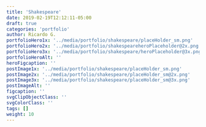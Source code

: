 ```yaml
---
title: 'Shakespeare'
date: 2019-02-19T12:12:11-05:00
draft: true
categories: 'portfolio'
author: Ricardo G.
portfolioHero1x: '../media/portfolio/shakespeare/placeHolder_sm.png'
portfolioHero2x: '../media/portfolio/shakespeareheroPlaceholder@2x.png'
portfolioHero3x: '../media/portfolio/shakespeare/heroPlaceholder@3x.png'
portfolioHeroAlt: ''
heroFigcaption: ''
postImage1x: '../media/portfolio/shakespeare/placeHolder_sm.png'
postImage2x: '../media/portfolio/shakespeare/placeHolder_sm@2x.png'
postImage3x: '../media/portfolio/shakespeare/placeHolder_sm@3x.png'
postImageAlt: ''
figcaption: ''
svgClipObjectClass: ''
svgColorClass: ''
tags: []
weight: 10
---
```

